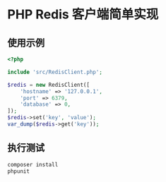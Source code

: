 # PHP Redis 客户端简单实现

## 使用示例

```php
<?php

include 'src/RedisClient.php';

$redis = new RedisClient([
    'hostname' => '127.0.0.1',
    'port' => 6379,
    'database' => 0,
]);
$redis->set('key', 'value');
var_dump($redis->get('key'));
```

## 执行测试

```bash
composer install
phpunit
```